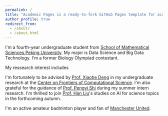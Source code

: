 ```yaml
---
permalink: /
title: "Academic Pages is a ready-to-fork GitHub Pages template for academic personal websites"
author_profile: true
redirect_from: 
  - /about/
  - /about.html
---
```


I'm a fourth-year undergraduate student from [School of Mathematical Sciences](https://www.math.pku.edu.cn/),[Peking University](https://www.pku.edu.cn/). My major is Data Science and Big Data Technology. I'm a former Biology Olympiad contestant.

My ressearch interest includes 

I'm fortunately to be advised by [Prof. Xiaotie Deng](https://cfcs.pku.edu.cn/english/people/faculty/xiaotiedeng/index.htm) in my undergraduate research at the [Center on Frontiers of Computational Science](https://cfcs.pku.edu.cn/english/index.htm). I'm also grateful for the guidance of [Prof. Pengyi Shi](https://web.ics.purdue.edu/~shi178/) during my summer intern research. I'm thrilled to join [Prof. Han Liu](https://www.mccormick.northwestern.edu/research-faculty/directory/profiles/liu-han.html)'s studies on AI for science topics in the forthcoming autumn.


I'm an active amateur badminton player and fan of <span style="color: red;">[Manchester United](https://www.manutd.com/)</span>.

